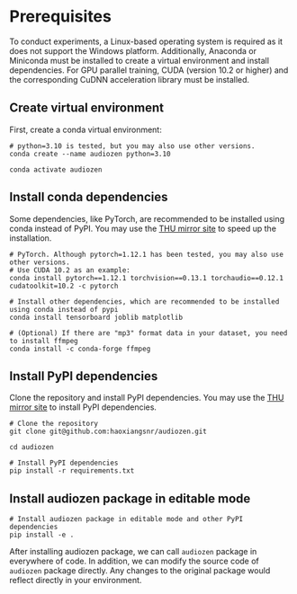 # Prerequisites

To conduct experiments, a Linux-based operating system is required as it does not support the Windows platform. Additionally, Anaconda or Miniconda must be installed to create a virtual environment and install dependencies. For GPU parallel training, CUDA (version 10.2 or higher) and the corresponding CuDNN acceleration library must be installed.



## Create virtual environment

First, create a conda virtual environment:

```shell
# python=3.10 is tested, but you may also use other versions.
conda create --name audiozen python=3.10

conda activate audiozen
```

## Install conda dependencies

Some dependencies, like PyTorch, are recommended to be installed using conda instead of PyPI. You may use the [THU mirror site](https://mirrors.tuna.tsinghua.edu.cn/help/anaconda/) to speed up the installation.

```shell
# PyTorch. Although pytorch=1.12.1 has been tested, you may also use other versions.
# Use CUDA 10.2 as an example:
conda install pytorch==1.12.1 torchvision==0.13.1 torchaudio==0.12.1 cudatoolkit=10.2 -c pytorch

# Install other dependencies, which are recommended to be installed using conda instead of pypi
conda install tensorboard joblib matplotlib

# (Optional) If there are "mp3" format data in your dataset, you need to install ffmpeg
conda install -c conda-forge ffmpeg
```

## Install PyPI dependencies

Clone the repository and install PyPI dependencies. You may use the [THU mirror site](https://mirrors.tuna.tsinghua.edu.cn/help/pypi/) to install PyPI dependencies.

```shell
# Clone the repository
git clone git@github.com:haoxiangsnr/audiozen.git

cd audiozen

# Install PyPI dependencies
pip install -r requirements.txt
```

## Install audiozen package in editable mode

```shell
# Install audiozen package in editable mode and other PyPI dependencies
pip install -e .
```

After installing audiozen package, we can call `audiozen` package in everywhere of code.
In addition, we can modify the source code of `audiozen` package directly. Any changes to the original package would reflect directly in your environment.
